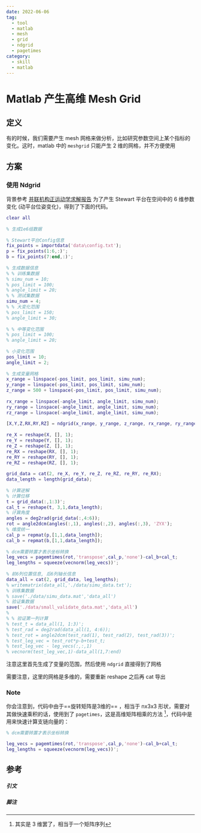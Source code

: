 ```yaml
---
date: 2022-06-06
tag:
  - tool
  - matlab
  - mesh
  - grid
  - ndgrid
  - pagetimes
category:
  - skill
  - matlab
---
```



# Matlab 产生高维 Mesh Grid


## 定义

有的时候，我们需要产生 mesh 网格来做分析，比如研究参数空间上某个指标的变化。这时，matlab 中的 `meshgrid` 只能产生 2 维的网格，并不方便使用

## 方案

### 使用 Ndgrid

背景参考 [并联机构正运动学求解报告](.//)
为了产生 Stewart 平台在空间中的 6 维参数变化 (动平台位姿变化)，得到了下面的代码。

```matlab
clear all
  
% 生成1e6组数据
  
% Stewart平台Config信息
fix_points = importdata('data\config.txt');
p = fix_points(1:6,:)';
b = fix_points(7:end,:)';
  
% 生成数据信息
% % 训练集数据
% simu_num = 10;
% pos_limit = 100;
% angle_limit = 20;
% % 测试集数据
simu_num = 4;
% % 大变化范围
% pos_limit = 150;
% angle_limit = 30;
  
% % 中等变化范围
% pos_limit = 100;
% angle_limit = 20;
  
% 小变化范围
pos_limit = 10;
angle_limit = 2;
  
% 生成变量网格
x_range = linspace(-pos_limit, pos_limit, simu_num);
y_range = linspace(-pos_limit, pos_limit, simu_num);
z_range = 500 + linspace(-pos_limit, pos_limit, simu_num);
  
rx_range = linspace(-angle_limit, angle_limit, simu_num);
ry_range = linspace(-angle_limit, angle_limit, simu_num);
rz_range = linspace(-angle_limit, angle_limit, simu_num);
  
[X,Y,Z,RX,RY,RZ] = ndgrid(x_range, y_range, z_range, rx_range, ry_range, rz_range);
  
re_X = reshape(X, [], 1);
re_Y = reshape(Y, [], 1);
re_Z = reshape(Z, [], 1);
re_RX = reshape(RX, [], 1);
re_RY = reshape(RY, [], 1);
re_RZ = reshape(RZ, [], 1);
  
grid_data = cat(2, re_X, re_Y, re_Z, re_RZ, re_RY, re_RX);
data_length = length(grid_data);
  
% 计算逆解
% 计算位移
t = grid_data(:,1:3)';
cal_t = reshape(t, 3,1,data_length);
% 计算角度
angles = deg2rad(grid_data(:,4:6));
rot = angle2dcm(angles(:,1), angles(:,2), angles(:,3), 'ZYX');
% 维度统一
cal_p = repmat(p,[1,1,data_length]);
cal_b = repmat(b,[1,1,data_length]);
  
% dcm需要转置才表示坐标转换
leg_vecs = pagemtimes(rot,'transpose',cal_p,'none')-cal_b+cal_t;
leg_lengths = squeeze(vecnorm(leg_vecs))';
  
% 前6列位置信息, 后6列轴长信息
data_all = cat(2, grid_data, leg_lengths);
% writematrix(data_all,'./data/simu_data.txt');
% 训练集数据
% save('./data/simu_data.mat','data_all')
% 验证集数据
save('./data/small_validate_data.mat','data_all')
%
% % 验证第一列计算
% test_t = data_all(1, 1:3)';
% test_rad = deg2rad(data_all(1, 4:6));
% test_rot = angle2dcm(test_rad(1), test_rad(2), test_rad(3))';
% test_leg_vec = test_rot*p-b+test_t;
% test_leg_vec - leg_vecs(:,:,1)
% vecnorm(test_leg_vec,1)-data_all(1,7:end)
```

注意这里首先生成了变量的范围，然后使用 `ndgrid` 直接得到了网格

需要注意，这里的网格是多维的，需要重新 reshape 之后再 cat 导出

### Note

你会注意到，代码中由于==旋转矩阵是3维的== ，相当于 nx3x3 形状，需要对其做快速乘积的话，使用到了 `pagetimes`，这是高维矩阵相乘的方法 [^1]，代码中是用来快速计算支链向量的：

```matlab
% dcm需要转置才表示坐标转换

leg_vecs = pagemtimes(rot,'transpose',cal_p,'none')-cal_b+cal_t;
leg_lengths = squeeze(vecnorm(leg_vecs))';
```


## 参考
##### 引文
##### 脚注

[^1]: 其实是 3 维罢了，相当于一个矩阵序列
